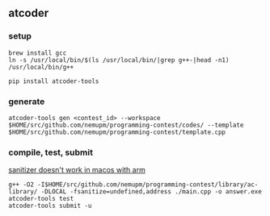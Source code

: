 ## atcoder

### setup

```
brew install gcc
ln -s /usr/local/bin/$(ls /usr/local/bin/|grep g++-|head -n1) /usr/local/bin/g++
```

```
pip install atcoder-tools
```

### generate

```
atcoder-tools gen <contest_id> --workspace $HOME/src/github.com/nemupm/programming-contest/codes/ --template $HOME/src/github.com/nemupm/programming-contest/template.cpp
```

### compile, test, submit

[sanitizer doesn't work in macos with arm](https://github.com/google/sanitizers/wiki/AddressSanitizer)

```
g++ -O2 -I$HOME/src/github.com/nemupm/programming-contest/library/ac-library/ -DLOCAL -fsanitize=undefined,address ./main.cpp -o answer.exe
atcoder-tools test
atcoder-tools submit -u
```